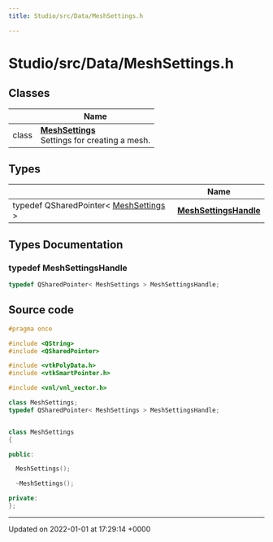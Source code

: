 ```yaml
---
title: Studio/src/Data/MeshSettings.h

---
```


# Studio/src/Data/MeshSettings.h



## Classes

|                | Name           |
| -------------- | -------------- |
| class | **[MeshSettings](../Classes/classMeshSettings.md)** <br>Settings for creating a mesh.  |

## Types

|                | Name           |
| -------------- | -------------- |
| typedef QSharedPointer< [MeshSettings](../Classes/classMeshSettings.md) > | **[MeshSettingsHandle](../Files/MeshSettings_8h.md#typedef-meshsettingshandle)**  |

## Types Documentation

### typedef MeshSettingsHandle

```cpp
typedef QSharedPointer< MeshSettings > MeshSettingsHandle;
```





## Source code

```cpp
#pragma once

#include <QString>
#include <QSharedPointer>

#include <vtkPolyData.h>
#include <vtkSmartPointer.h>

#include <vnl/vnl_vector.h>

class MeshSettings;
typedef QSharedPointer< MeshSettings > MeshSettingsHandle;


class MeshSettings
{

public:

  MeshSettings();

  ~MeshSettings();

private:
};
```


-------------------------------

Updated on 2022-01-01 at 17:29:14 +0000
